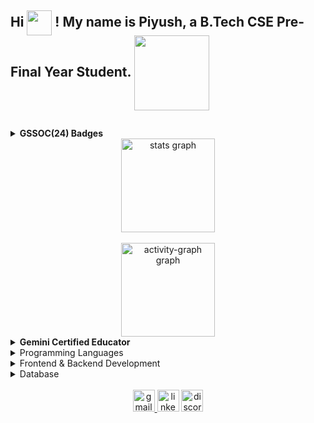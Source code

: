 <h2 align="left">
  Hi <img align="center" height="40" src="https://user-images.githubusercontent.com/74038190/214644152-52f47eb3-5e31-4f47-8758-05c9468d5596.gif" />
  ! My name is Piyush, a B.Tech CSE Pre-Final Year Student. <img align="center" height="120" src="https://user-images.githubusercontent.com/74038190/219923809-b86dc415-a0c2-4a38-bc88-ad6cf06395a8.gif" />
 
</h2>
<img align="center" height="10" width='2000' src="https://user-images.githubusercontent.com/74038190/212284100-561aa473-3905-4a80-b561-0d28506553ee.gif" />


<details>
 
  <summary><b>GSSOC(24) Badges </b></summary><br>
  <div style='display:flex; align-items:center; gap: 10px;' align='center'>
    <a href="https://gssoc.girlscript.tech/">
      <img src="https://raw.githubusercontent.com/GSSoC24/Postman-Challenge/main/docs/assets/Postman%20White.png" width="100px" height="100px" />
      <img src="https://raw.githubusercontent.com/GSSoC24/Postman-Challenge/main/docs/assets/1.png" width="100px" height="100px" />
      <img src="https://raw.githubusercontent.com/GSSoC24/Postman-Challenge/main/docs/assets/2.png" width="100px" height="100px" />
      <img src="https://raw.githubusercontent.com/GSSoC24/Postman-Challenge/main/docs/assets/3.png" width="100px" height="100px" />
      <img src="https://raw.githubusercontent.com/GSSoC24/Postman-Challenge/main/docs/assets/4.png" width="100px" height="100px" />
      <img src="https://raw.githubusercontent.com/GSSoC24/Postman-Challenge/main/docs/assets/6.png" width="105px" height="105px" />
      <img src="https://raw.githubusercontent.com/GSSoC24/Postman-Challenge/main/docs/assets/7.png" width="100px" height="100px" />
      <img src="https://raw.githubusercontent.com/GSSoC24/Postman-Challenge/main/docs/assets/8.png" width="100px" height="100px" />
    </a>
  </div>
</details>
<div>
     <div align="center">
      <img src="https://github-readme-stats.vercel.app/api?username=PiyushG29&hide_title=false&hide_rank=false&show_icons=true&include_all_commits=true&count_private=true&disable_animations=false&theme=dracula&locale=en&hide_border=false" height="150" alt="stats graph" />
    </div>
</div>
<br>
  <!-- Stats and Streak Graphs Section -->
  <div>
    <div align="center">
     <img src="https://github-readme-activity-graph.vercel.app/graph?username=PiyushG29&" height="150" alt="activity-graph graph"  />
    </div>
  </div>
</div>
<details>
  <summary><b>Gemini Certified Educator </b></summary><br>
  <div align="center">
    <a href="https://www.credential.net/163995213">
      <img src="https://api.accredible.com/v1/frontend/credential_website_embed_image/certificate/163995213?key=7b7050cdd4808f51b28e6d0522bc0b9d947a6f89267735dd745cfa9780fc6fbd" 
           alt="Accredible Certificate" 
           width="600px" 
           style="border-radius: 10px; box-shadow: 0 0 10px rgba(0,0,0,0.2);" />
    </a>
  </div>
</details>

<details>
  <summary>Programming Languages </b></summary><br>
  <div style='display:flex; align-items:center; gap: 10px;' align='left'>
  <img src="https://cdn.jsdelivr.net/gh/devicons/devicon/icons/c/c-original.svg" height="30" alt="c logo" />
    <img src="https://cdn.jsdelivr.net/gh/devicons/devicon/icons/cplusplus/cplusplus-original.svg" height="30" alt="cplusplus logo" />
    <img src="https://cdn.jsdelivr.net/gh/devicons/devicon/icons/python/python-original.svg" height="30" alt="python logo" />
    <img src="https://cdn.jsdelivr.net/gh/devicons/devicon/icons/javascript/javascript-original.svg" height="30" alt="javascript logo" />
  

    
  </div>
</details>
<details>
  <summary>Frontend & Backend Development </b></summary><br>
  <div style='display:flex; align-items:center; gap: 10px;' align='left'>
     <img src="https://cdn.jsdelivr.net/gh/devicons/devicon/icons/html5/html5-original.svg" height="30" alt="html5 logo" />
    <img src="https://cdn.jsdelivr.net/gh/devicons/devicon/icons/css3/css3-original.svg" height="30" alt="css3 logo" />
     <img src="https://cdn.jsdelivr.net/gh/devicons/devicon/icons/nodejs/nodejs-original.svg" height="30" alt="nodejs logo" />
    
  </div>
</details>

<details>
  <summary>Database </b></summary><br>
  <div style='display:flex; align-items:center; gap: 10px;' align='left'>
      <img src="https://cdn.jsdelivr.net/gh/devicons/devicon/icons/mysql/mysql-original.svg" height="30" alt="mysql logo" />
    <img src="https://cdn.jsdelivr.net/gh/devicons/devicon/icons/oracle/oracle-original.svg" height="30" alt="oracle logo" />
  </div>
</details>
<img align="right" height="2" src="https://user-images.githubusercontent.com/74038190/212284115-f47cd8ff-2ffb-4b04-b5bf-4d1c14c0247f.gif" />
<br>
<div align="center">
  <a href="https://gmail.com/piyushg.rhn@gmail.com" target="_blank">
    <img src="https://img.shields.io/static/v1?message=Gmail&logo=gmail&label=&color=D14836&logoColor=white&labelColor=&style=for-the-badge" height="35" alt="gmail logo"  />
  </a>
  <img src="https://img.shields.io/static/v1?message=LinkedIn&logo=linkedin&label=&color=0077B5&logoColor=white&labelColor=&style=for-the-badge" height="35" alt="linkedin logo" />
  <img src="https://img.shields.io/static/v1?message=Discord&logo=discord&label=&color=7289DA&logoColor=white&labelColor=&style=for-the-badge" height="35" alt="discord logo" />
</div>
